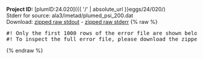 **Project ID:** [plumID:24.020]({{ '/' | absolute_url }}eggs/24/020/)  
Stderr for source:  ala3/imetad/plumed_psi_200.dat   
Download: [zipped raw stdout](plumed_psi_200.dat.plumed_master.stdout.txt.zip) - [zipped raw stderr](plumed_psi_200.dat.plumed_master.stderr.txt.zip) 
{% raw %}
<pre>
#! Only the first 1000 rows of the error file are shown below
#! To inspect the full error file, please download the zipped raw stderr file above
</pre>
{% endraw %}
